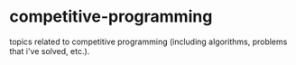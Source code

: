 # competitive-programming 

topics related to competitive programming (including algorithms, problems that i've solved, etc.).
